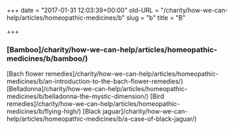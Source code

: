 +++
date = "2017-01-31 12:03:39+00:00"
old-URL = "/charity/how-we-can-help/articles/homeopathic-medicines/b"
slug = "b"
title = "B"

+++

### [Bamboo]/charity/how-we-can-help/articles/homeopathic-medicines/b/bamboo/)
[Bach flower remedies]/charity/how-we-can-help/articles/homeopathic-medicines/b/an-introduction-to-the-bach-flower-remedies/)
[Belladonna]/charity/how-we-can-help/articles/homeopathic-medicines/b/belladonna-the-mystic-dimension/)
[Bird remedies]/charity/how-we-can-help/articles/homeopathic-medicines/b/flying-high/)
[Black jaguar]/charity/how-we-can-help/articles/homeopathic-medicines/b/a-case-of-black-jaguar/)
